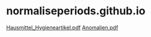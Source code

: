 # normaliseperiods.github.io

[Hausmittel_Hygieneartikel.pdf](Hausmittel_Hygieneartikel.pdf)
[Anomalien.pdf](Anomalien.pdf)
